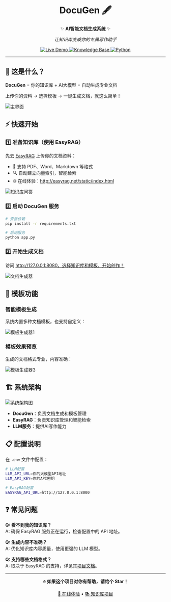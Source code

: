 <div align="center">

# DocuGen 🖋️

✨ **AI智能文档生成系统** ✨

*让知识库变成你的专属写作助手*

</div>

<p align="center">
  <a href="124.132.152.75:8080/" target="_blank">
    <img alt="Live Demo" src="https://img.shields.io/badge/🚀_在线体验-brightgreen.svg"/>
  </a>
  <a href="https://github.com/BetaStreetOmnis/EasyRAG">
    <img alt="Knowledge Base" src="https://img.shields.io/badge/📚_知识库-EasyRAG-blue.svg"/>
  </a>
  <a href="https://www.python.org/">
    <img alt="Python" src="https://img.shields.io/badge/python-3.8+-blue.svg">
  </a>
</p>

---

## 🎯 这是什么？

**DocuGen** = 你的知识库 + AI大模型 = 自动生成专业文档

上传你的资料 → 选择模板 → 一键生成文档，就这么简单！

![主界面](docs/images/index.png)

## ⚡ 快速开始

### 1️⃣ 准备知识库（使用 EasyRAG）

先去 [EasyRAG](https://github.com/BetaStreetOmnis/EasyRAG) 上传你的文档资料：

- 📄 支持 PDF、Word、Markdown 等格式
- 🔍 自动建立向量索引，智能检索
- 🌐 在线体验：http://easyrag.net/static/index.html

![知识库问答](docs/images/qa.png)

### 2️⃣ 启动 DocuGen 服务

```bash
# 安装依赖
pip install -r requirements.txt

# 启动服务
python app.py
```

### 3️⃣ 开始生成文档

访问 http://127.0.0.1:8080，选择知识库和模板，开始创作！

![文档生成器](docs/images/document_generator.png)

## 🎨 模板功能

### 智能模板生成
系统内置多种文档模板，也支持自定义：

![模板生成器1](docs/images/template_generator1.png)

### 模板效果预览
生成的文档格式专业，内容准确：

![模板生成器3](docs/images/template_generator3.png)

## 🏗️ 系统架构

![系统架构图](docs/images/diagram_1750905171.png)

- **DocuGen**：负责文档生成和模板管理
- **EasyRAG**：负责知识库管理和智能检索  
- **LLM服务**：提供AI写作能力

## 📋 配置说明

在 `.env` 文件中配置：

```bash
# LLM配置
LLM_API_URL=你的大模型API地址
LLM_API_KEY=你的API密钥

# EasyRAG配置  
EASYRAG_API_URL=http://127.0.0.1:8000
```

## ❓ 常见问题

**Q: 看不到我的知识库？**  
A: 确保 EasyRAG 服务正在运行，检查配置中的 API 地址。

**Q: 生成内容不准确？**  
A: 优化知识库内容质量，使用更强的 LLM 模型。

**Q: 支持哪些文档格式？**  
A: 取决于 EasyRAG 的支持，详见其[项目文档](https://github.com/BetaStreetOmnis/EasyRAG)。

---

<div align="center">

**⭐ 如果这个项目对你有帮助，请给个 Star！**

[🚀 在线体验](http://170.106.72.96:8080/) • [📚 知识库项目](https://github.com/BetaStreetOmnis/EasyRAG)

</div>
